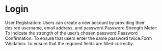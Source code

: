 # Login
User Registration: Users can create a new account by providing their desired username, email address, and password.Password Strength Meter: To indicate the strength of the user’s chosen password.Password Confirmation: To ensure that users enter the same password twice.Form Validation: To ensure that the required fields are filled correctly.
